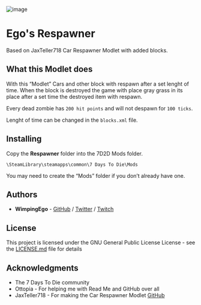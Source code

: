 ![image](https://i.imgur.com/Xnn0x02.png)

# Ego's Respawner

Based on JaxTeller718 Car Respawner Modlet with added blocks.

## What this Modlet does

With this “Modlet” Cars and other block with respawn after a set lenght of time. When the block is destroyed the game with place gray grass in its place after a set time the destroyed item with respawn.

Every dead zombie has ```200 hit points``` and will not despawn for ```100 ticks```.

Lenght of time can be changed in the ```blocks.xml``` file.

## Installing

Copy the **Respawner** folder into the 7D2D Mods folder.

```
\SteamLibrary\steamapps\common\7 Days To Die\Mods
```

You may need to create the “Mods” folder if you don’t already have one.

## Authors

* **WimpingEgo** - [GitHub](https://github.com/wimpingego) / [Twitter](https://twitter.com/Ego_YT) / [Twitch](https://twitch.tv/wimpingego)

## License

This project is licensed under the GNU General Public License License - see the [LICENSE.md](https://github.com/Wimpingego/7-Days-To-Die/blob/master/LICENSE) file for details

## Acknowledgments

* The 7 Days To Die community
* Ottopia - For helping me with Read Me and GitHub over all
* JaxTeller718 - For making the Car Respawner Modlet [GitHub](https://github.com/JaxTeller718/JaxModletsA182B5)

